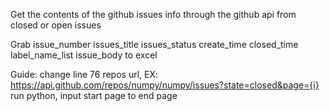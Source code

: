 Get the contents of the github issues info through the github api from closed or open issues

Grab issue_number  issues_title  issues_status create_time  closed_time  label_name_list issue_body to excel


Guide:
    change line 76 repos url, EX: https://api.github.com/repos/numpy/numpy/issues?state=closed&page={i}
    run python, input start page to end page
